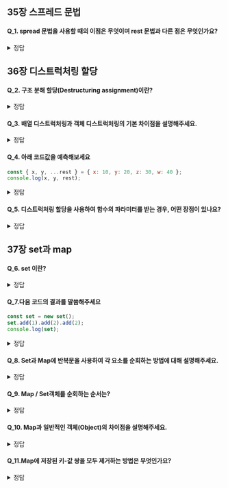 ## 35장 스프레드 문법
#### **Q_1. spread 문법을 사용할 때의 이점은 무엇이며 rest 문법과 다른 점은 무엇인가요?**

<details><summary>정답
</summary>
  ES6의 spread 문법은 함수형 패러다임에서 코딩할 때 매우 유용합니다.

  왜냐하면 Object.create, slice나 라이브러리 함수를 사용하지 않고도 배열이나 객체의 복사본을 쉽게 만들 수 있기 때문입니다.

이 언어 기능은 Redux나 Rx.js를 사용하는 프로젝트에서 많이 사용됩니다.

Rest 구문과 Spread 구문은 배열이나 객체를 다룰 때 사용되는 ES6 문법의 특징입니다. 두 구문은 비슷해 보이지만, 사용하는 목적과 작동 방식이 다릅니다.

Rest: 여러 개의 개별 요소들을 -> 하나의 배열 또는 객체로 모음.<br>
Spread: 하나의 배열이나 객체를 -> 여러 개의 개별 요소들로 퍼뜨림.<br>

이 두 문법은 코드를 더 간결하고 직관적으로 만들어주며,<br> 다양한 프로그래밍 상황에서 유용하게 사용됩니다.

</details>

## 36장 디스트럭처링 할당
#### **Q_2. 구조 분해 할당(Destructuring assignment)이란?**

<details><summary> 정답
</summary>
구조화된 배열과 같은 이터러블 또는 객체를 destrurcturing 하여 1개 이상의 변수에 개별적으로 할당하는 것입니다.
</details>

#### **Q_3. 배열 디스트럭처링과 객체 디스트럭처링의 기본 차이점을 설명해주세요.**
<details><summary> 정답
</summary>

배열 디스트럭처링은 배열 내부의 요소를 순서대로 추출합니다(할당기준 인덱스), 반면 객체 디스트럭처링은 객체의 키를 기반으로 값을 추출합니다(할당기준 프로퍼티 키).
</details>

#### **Q_4. 아래 코드값을 예측해보세요**
```javascript
const { x, y, ...rest } = { x: 10, y: 20, z: 30, w: 40 };
console.log(x, y, rest);
```
<details><summary> 정답
</summary>

출력: 10 20 { z: 30, w: 40 }
</details>

#### **Q_5. 디스트럭처링 할당을 사용하여 함수의 파라미터를 받는 경우, 어떤 장점이 있나요?**
<details><summary> 정답
</summary>

좀 더 간단하고 가독성좋게 표현할 수 있습니다.
대표적으로 함수의 파라미터가 많아졌을 때, 디스트럭처링을 사용하면 파라미터의 순서에 구애받지 않고 원하는 값을 추출할 수 있습니다. 또한, 함수 내부에서 객체의 특정 속성만을 쉽게 참조할 수 있습니다.
</details>



## 37장 set과 map

#### **Q_6. set 이란?**

<details><summary>정답
</summary>
set객체는 중복되지 않는 유일한 값들의 집합이며 수학접 집합을 구현하기 위한 자료구조입니다.
</details>

#### **Q_7.다음 코드의 결과를 말씀해주세요**
```javascript
const set = new set();
set.add(1).add(2).add(2);
console.log(set);
````
<details><summary>정답
</summary>
set객체에 중복된 요소의 추가는 허용되지 않습니다. 이때 에러가 발생하기 않고 무시됩니다.
</details>

#### **Q_8. Set과 Map에 반복문을 사용하여 각 요소를 순회하는 방법에 대해 설명해주세요.**

<details><summary>정답
</summary>
Set과 Map 모두 forEach 메서드와 for...of 문을 사용하여 순회할 수 있습니다.
</details>

#### **Q_9. Map / Set객체를 순회하는 순서는?**

<details><summary>정답
</summary>
요소가 추가된 순서를 따릅니다. ECMAScript 사양에 규정되어 있진 않지만 다른 이터러블의 순회와 호환성을 유지하기 위함입니다.
</details>

#### **Q_10. Map과 일반적인 객체(Object)의 차이점을 설명해주세요.**
<details><summary>정답
</summary>
Map은 키-값 쌍을 저장하는데, 키로는 어떠한 자료형도 사용할 수 있습니다(함수, 객체 등 포함). 반면 일반적인 객체는 주로 문자열 키를 사용합니다. 또한,Map은 이터러블인 반면 객체는 그렇지 않고 요소 개수를 확인하는 방법이 다릅니다.</details>

#### **Q_11.Map에 저장된 키-값 쌍을 모두 제거하는 방법은 무엇인가요?**
<details><summary>정답
</summary>
Map 객체의 clear 메서드를 사용하여 모든 키-값 쌍을 제거할 수 있습니다.</details>
